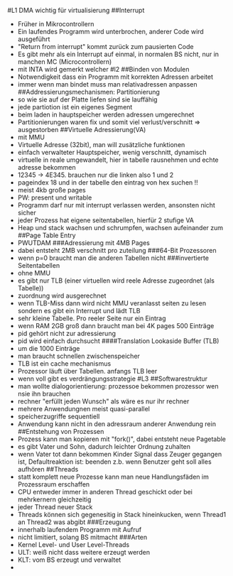 #L1
DMA wichtig für virtualisierung
##Interrupt
- Früher in Mikrocontrollern
- Ein laufendes Programm wird unterbrochen, anderer Code wird ausgeführt
- "Return from interrupt" kommt zurück zum pausierten Code
- Es gibt mehr als ein Interrupt auf einmal, in normalen BS nicht, nur in manchen MC (Microcontrollern)
- mit INTA wird gemerkt welcher 
#l2
##Binden von Modulen
- Notwendigkeit dass ein Programm mit korrekten Adressen arbeitet
- immer wenn man bindet muss man relativadressen anpassen
##Addressierungsmechanismen: Partitionierung
- so wie sie auf der Platte liefen sind sie lauffähig
- jede partiotion ist ein eigenes Segment
- beim laden in hauptspeicher werden adressen umgerechnet
- Partitionierungen waren fix und somit viel verlust/verschnitt => ausgestorben
##Virtuelle Adressierung(VA)
- mit MMU
- Virtuelle Adresse (32bit), man will zusätzliche funktionen
- einfach verwalteter Hauptspeicher, wenig verschnitt, dynamisch
- virtuelle in reale umgewandelt, hier in tabelle rausnehmen und echte adresse bekommen
- 12345 -> 4E345. brauchen nur die linken also 1 und 2
- pageindex  18 und in der tabelle den eintrag von hex suchen !!
- meist 4kb große pages
- PW: present und writable
- Programm darf nur mit interrupt verlassen werden, ansonsten nicht sicher
- jeder Prozess hat eigene seitentabellen, hierfür 2 stufige VA
- Heap und stack wachsen und schrumpfen, wachsen aufeinander zum
##Page Table Entry
- PWUTDAM
###Adressierung mit 4MB Pages
- dabei entsteht 2MB verschnitt pro zuteilung
###64-Bit Prozessoren
- wenn p=0 braucht man die anderen Tabellen nicht
###invertierte Seitentabellen
- ohne MMU
- es gibt nur TLB (einer virtuellen wird reele Adresse zugeordnet (als Tabelle))
- zuordnung wird ausgerechnet
- wenn TLB-Miss dann wird nicht MMU veranlasst seiten zu lesen sondern es gibt ein Interrupt und lädt
  TLB
- sehr kleine Tabelle. Pro reeler Seite nur ein Eintrag
- wenn RAM 2GB groß dann braucht man bei 4K pages 500 Einträge
- pid gehört nicht zur adressierung
- pid wird einfach durchsucht
####Translation Lookaside Buffer (TLB)
- um die 1000 Einträge
- man braucht schnellen zwischenspeicher
- TLB ist ein cache mechanismus
- Prozessor läuft über Tabellen. anfangs TLB leer
- wenn voll gibt es verdrängungsstrategie
#L3
##Softwarestruktur
- man wollte dialogorientierung: prozessoe bekommen prozessor wen nsie ihn brauchen
- rechner "erfüllt jeden Wunsch" als wäre es nur ihr rechner
- mehrere Anwendungnen meist quasi-parallel
- speicherzugriffe sequentiell
- Anwendung kann nicht in den adressraum anderer Anwendung rein
##Entstehung von Prozessen
- Prozess kann man kopieren mit "fork()", dabei entsteht neue Pagetable
- es gibt Vater und Sohn, dadurch leichter Ordnung zuhalten
- wenn Vater tot dann bekommen Kinder Signal dass Zeuger gegangen ist, Defaultreaktion ist: beenden
  z.b. wenn Benutzer geht soll alles aufhören
##Threads
- statt komplett neue Prozesse kann man neue Handlungsfäden im Prozessraum erschaffen
- CPU entweder immer in anderen Thread geschickt oder bei mehrkernern gleichzeitig
- jeder Thread neuer Stack
- Threads können sich gegenesitig in Stack hineinkucken, wenn Thread1 an Thread2 was abgibt
###Erzeugung
- innerhalb laufendem Programm mit Aufruf
- nicht limitiert, solang BS mitmacht
###Arten
- Kernel Level- und User Level-Threads
- ULT: weiß nicht dass weitere erzeugt werden
- KLT: vom BS erzeugt und verwaltet 
- 







